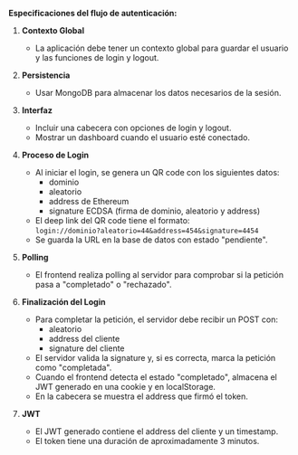 **Especificaciones del flujo de autenticación:**

1. **Contexto Global**
   - La aplicación debe tener un contexto global para guardar el usuario y las funciones de login y logout.

2. **Persistencia**
   - Usar MongoDB para almacenar los datos necesarios de la sesión.

3. **Interfaz**
   - Incluir una cabecera con opciones de login y logout.
   - Mostrar un dashboard cuando el usuario esté conectado.

4. **Proceso de Login**
   - Al iniciar el login, se genera un QR code con los siguientes datos:
     - dominio
     - aleatorio
     - address de Ethereum
     - signature ECDSA (firma de dominio, aleatorio y address)
   - El deep link del QR code tiene el formato:  
     `login://dominio?aleatorio=44&address=454&signature=4454`
   - Se guarda la URL en la base de datos con estado "pendiente".

5. **Polling**
   - El frontend realiza polling al servidor para comprobar si la petición pasa a "completado" o "rechazado".

6. **Finalización del Login**
   - Para completar la petición, el servidor debe recibir un POST con:
     - aleatorio
     - address del cliente
     - signature del cliente
   - El servidor valida la signature y, si es correcta, marca la petición como "completada".
   - Cuando el frontend detecta el estado "completado", almacena el JWT generado en una cookie y en localStorage.
   - En la cabecera se muestra el address que firmó el token.

7. **JWT**
   - El JWT generado contiene el address del cliente y un timestamp.
   - El token tiene una duración de aproximadamente 3 minutos.